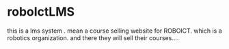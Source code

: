 # roboIctLMS
this is a lms system . mean a course selling website for ROBOICT. which is a robotics organization. and there they will sell their courses....
